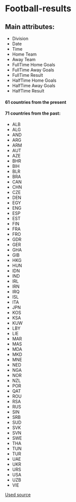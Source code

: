 # Football-results

## Main attributes:

- Division
- Date
- Time
- Home Team
- Away Team
- FullTime Home Goals
- FullTime Away Goals
- FullTime Result
- HalfTime Home Goals
- HalfTime Away Goals
- HalfTime Result

#### 61 countries from the present

#### 71 countries from the past:

- ALB
- ALG
- AND
- ARG
- ARM
- AUT
- AZE
- BHR
- BIH
- BLR
- BRA
- CAN
- CHN
- CZE
- DEN
- EGY
- ENG
- ESP
- EST
- FIN
- FRA
- FRO
- GDR
- GER
- GHA
- GIB
- HKG
- HUN
- IDN
- IND
- IRL
- IRN
- IRQ
- ISL
- ITA
- JPN
- KOS
- KSA
- KUW
- LBY
- LIE
- MAR
- MAS
- MDA
- MKD
- MNE
- NED
- NGA
- NOR
- NZL
- POR
- QAT
- ROU
- RSA
- RUS
- SIN
- SRB
- SUD
- SVK
- SVN
- SWE
- THA
- TUN
- TUR
- UAE
- UKR
- URS
- USA
- UZB
- VIE

[Used source](http://www.worldfootball.net/)